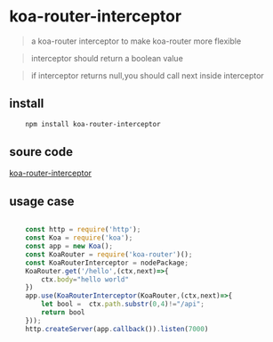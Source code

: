 # koa-router-interceptor

> a koa-router interceptor to make koa-router more flexible

> interceptor should return a boolean value

> if interceptor returns null,you should call next inside interceptor


## install

```bash
    npm install koa-router-interceptor
```

## soure code
[koa-router-interceptor](./babel/index.js)

## usage case

```javascript

    const http = require('http');
    const Koa = require('koa');
    const app = new Koa();
    const KoaRouter = require('koa-router')();
    const KoaRouterInterceptor = nodePackage;
    KoaRouter.get('/hello',(ctx,next)=>{
        ctx.body="hello world"
    })
    app.use(KoaRouterInterceptor(KoaRouter,(ctx,next)=>{
        let bool =  ctx.path.substr(0,4)!="/api";
        return bool
    }));
    http.createServer(app.callback()).listen(7000)

```





